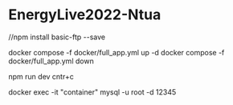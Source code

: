# EnergyLive2022-Ntua

//npm install basic-ftp --save



docker compose -f docker/full_app.yml up -d
docker compose -f docker/full_app.yml down

npm run dev
cntr+c

docker exec -it "container" mysql -u root -d
12345
